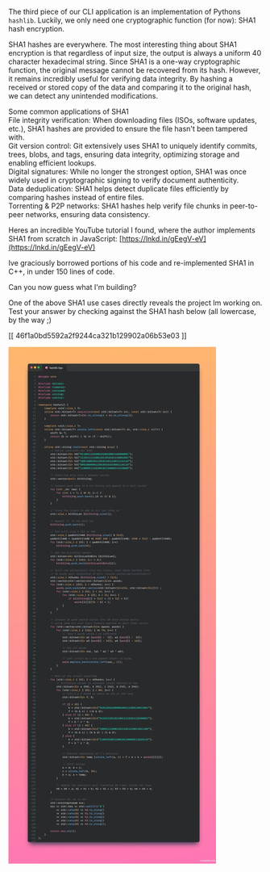 The third piece of our CLI application is an implementation of Pythons `hashlib`. Luckily, we only need one cryptographic function (for now): SHA1 hash encryption.  
  
SHA1 hashes are everywhere. The most interesting thing about SHA1 encryption is that regardless of input size, the output is always a uniform 40 character hexadecimal string. Since SHA1 is a one-way cryptographic function, the original message cannot be recovered from its hash. However, it remains incredibly useful for verifying data integrity. By hashing a received or stored copy of the data and comparing it to the original hash, we can detect any unintended modifications.  
  
Some common applications of SHA1  
File integrity verification: When downloading files (ISOs, software updates, etc.), SHA1 hashes are provided to ensure the file hasn't been tampered with.   
Git version control: Git extensively uses SHA1 to uniquely identify commits, trees, blobs, and tags, ensuring data integrity, optimizing storage and enabling efficient lookups.  
Digital signatures: While no longer the strongest option, SHA1 was once widely used in cryptographic signing to verify document authenticity.  
Data deduplication: SHA1 helps detect duplicate files efficiently by comparing hashes instead of entire files.  
Torrenting & P2P networks: SHA1 hashes help verify file chunks in peer-to-peer networks, ensuring data consistency.  
  
Heres an incredible YouTube tutorial I found, where the author implements SHA1 from scratch in JavaScript: [https://lnkd.in/gEegV-eV](https://lnkd.in/gEegV-eV)  
  
Ive graciously borrowed portions of his code and re-implemented SHA1 in C++, in under 150 lines of code.  
  
Can you now guess what I'm building?  
  
One of the above SHA1 use cases directly reveals the project Im working on. Test your answer by checking against the SHA1 hash below (all lowercase, by the way ;)  
  
[[ 46f1a0bd5592a2f9244ca321b129902a06b53e03 ]]

![text](images/31.01.jpg)  

